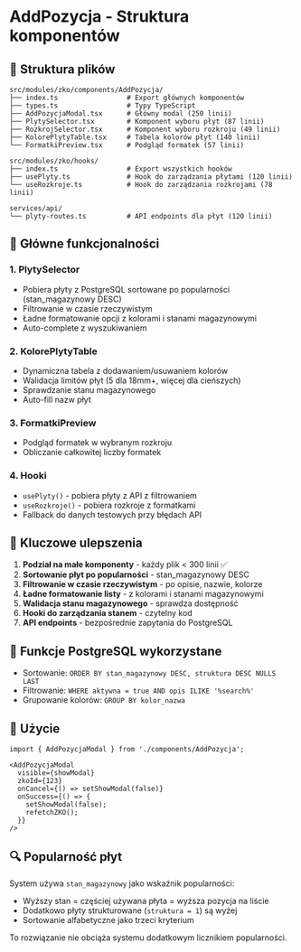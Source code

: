 # AddPozycja - Struktura komponentów

## 📁 Struktura plików

```
src/modules/zko/components/AddPozycja/
├── index.ts                 # Export głównych komponentów
├── types.ts                 # Typy TypeScript
├── AddPozycjaModal.tsx      # Główny modal (250 linii)
├── PlytySelector.tsx        # Komponent wyboru płyt (87 linii) 
├── RozkrojSelector.tsx      # Komponent wyboru rozkroju (49 linii)
├── KolorePlytyTable.tsx     # Tabela kolorów płyt (140 linii)
└── FormatkiPreview.tsx      # Podgląd formatek (57 linii)

src/modules/zko/hooks/
├── index.ts                 # Export wszystkich hooków
├── usePlyty.ts              # Hook do zarządzania płytami (120 linii)
└── useRozkroje.ts           # Hook do zarządzania rozkrojami (78 linii)

services/api/
└── plyty-routes.ts          # API endpoints dla płyt (120 linii)
```

## 🔧 Główne funkcjonalności

### 1. **PlytySelector** 
- Pobiera płyty z PostgreSQL sortowane po popularności (stan_magazynowy DESC)
- Filtrowanie w czasie rzeczywistym
- Ładne formatowanie opcji z kolorami i stanami magazynowymi
- Auto-complete z wyszukiwaniem

### 2. **KolorePlytyTable**
- Dynamiczna tabela z dodawaniem/usuwaniem kolorów
- Walidacja limitów płyt (5 dla 18mm+, więcej dla cieńszych)
- Sprawdzanie stanu magazynowego
- Auto-fill nazw płyt

### 3. **FormatkiPreview**
- Podgląd formatek w wybranym rozkroju
- Obliczanie całkowitej liczby formatek

### 4. **Hooki**
- `usePlyty()` - pobiera płyty z API z filtrowaniem
- `useRozkroje()` - pobiera rozkroje z formatkami
- Fallback do danych testowych przy błędach API

## 🎯 Kluczowe ulepszenia

1. **Podział na małe komponenty** - każdy plik < 300 linii ✅
2. **Sortowanie płyt po popularności** - stan_magazynowy DESC
3. **Filtrowanie w czasie rzeczywistym** - po opisie, nazwie, kolorze
4. **Ładne formatowanie listy** - z kolorami i stanami magazynowymi
5. **Walidacja stanu magazynowego** - sprawdza dostępność
6. **Hooki do zarządzania stanem** - czytelny kod
7. **API endpoints** - bezpośrednie zapytania do PostgreSQL

## 📡 Funkcje PostgreSQL wykorzystane

- Sortowanie: `ORDER BY stan_magazynowy DESC, struktura DESC NULLS LAST`
- Filtrowanie: `WHERE aktywna = true AND opis ILIKE '%search%'`
- Grupowanie kolorów: `GROUP BY kolor_nazwa`

## 🚀 Użycie

```tsx
import { AddPozycjaModal } from './components/AddPozycja';

<AddPozycjaModal 
  visible={showModal}
  zkoId={123}
  onCancel={() => setShowModal(false)}
  onSuccess={() => {
    setShowModal(false);
    refetchZKO();
  }}
/>
```

## 🔍 Popularność płyt

System używa `stan_magazynowy` jako wskaźnik popularności:
- Wyższy stan = częściej używana płyta = wyższa pozycja na liście
- Dodatkowo płyty strukturowane (`struktura = 1`) są wyżej
- Sortowanie alfabetyczne jako trzeci kryterium

To rozwiązanie nie obciąża systemu dodatkowym licznikiem popularności.
